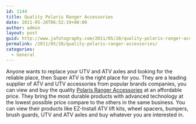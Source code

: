 ```yaml
---
id: 1144
title: Quality Polaris Ranger Accessories
date: 2011-05-28T06:52:19+00:00
author: admin
layout: post
guid: http://www.jafotography.com/2011/05/28/quality-polaris-ranger-accessories/
permalink: /2011/05/28/quality-polaris-ranger-accessories/
categories:
  - General
---
```

Anyone wants to replace your UTV and ATV axles and looking for the reliable place, then Super ATV is the right place for you. They are a leading supplier of ATV and UTV accessories from popular brands companies, you can view and buy the quality [Polaris Ranger Accessories](http://www.superatv.com/) at an affordable price. They bring the most durable products with advanced technology at the lowest possible price compare to the others in the same business. You can view their products like EZ-Install ATV lift kits, wheel spacers, bumpers, brush guards, UTV and ATV axles and buy whatever you are interested in.